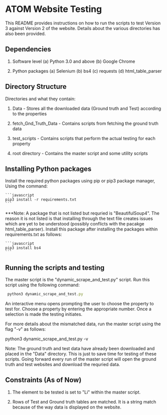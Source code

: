 
# ATOM Website Testing

This README provides instructions on how to run the scripts to test
Version 3 against Version 2 of the website. Details about the 
various directories has also been provided.

## Dependencies

1. Software level
(a) Python 3.0 and above
(b) Google Chrome

2. Python packages
(a) Selenium
(b) bs4
(c) requests
(d) html_table_parser

## Directory Structure

Directories and what they contain:
1. Data - Stores all the downloaded data (Ground truth and Test)
              according to the properties

2. fetch_Gnd_Truth_Data - Contains scripts from fetching the
                        ground truth data

3. test_scripts - Contains scripts that perform the actual testing
                      for each property

4. root directory - Contains the master script and some utility scripts

## Installing Python packages

Install the required python packages using pip or pip3 package manager,
Using the command:

    ```javascript
    pip3 install -r requirements.txt
    ```
***Note: A package that is not listed but requried is "BeautifulSoup4".
The reason it is not listed is that installing through the text file
creates issues which are yet to be understood (possibly conflicts with the pacakge
html_table_parser). Install this package after installing the packages within
requirements.txt as follows:

    ```javascript
    pip3 install bs4
    ```

## Running the scripts and testing

The master script is the "dynamic_scrape_and_test.py" script. Run this script
using the following command: 
   
   ```javascript
    python3 dynamic_scrape_and_test.py
   ```

An interactive menu opens prompting the user to choose the property to test for.
Choose a property by entering the appropriate number. Once a selection is made
the testing initiates.

For more details about the mismatched data, run the master script using the flag
"-v" as follows:

python3 dynamic_scrape_and_test.py -v


Note: The ground truth and test data have already been downloaded and placed in
    the "Data" directory. This is just to save time for testing of these
    scripts. Going forward every run of the master script will open the ground
    truth and test websites and download the requried data.

## Constraints (As of Now)

1. The element to be tested is set to "Li" within the master script. 

2. Rows of Test and Ground truth tables are matched. It is a string
   match because of the way data is displayed on the website.